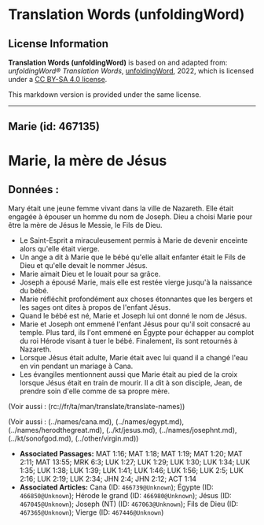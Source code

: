 # Translation Words (unfoldingWord)

## License Information

**Translation Words (unfoldingWord)** is based on and adapted from: _unfoldingWord® Translation Words_, [unfoldingWord](https://unfoldingword.org/utw), 2022, which is licensed under a [CC BY-SA 4.0 license](https://creativecommons.org/licenses/by-sa/4.0/legalcode.en).

This markdown version is provided under the same license.



--------------------------------

## Marie (id: 467135)

Marie, la mère de Jésus
=======================

Données :
---------

Mary était une jeune femme vivant dans la ville de Nazareth. Elle était engagée à épouser un homme du nom de Joseph. Dieu a choisi Marie pour être la mère de Jésus le Messie, le Fils de Dieu.

* Le Saint\-Esprit a miraculeusement permis à Marie de devenir enceinte alors qu'elle était vierge.
* Un ange a dit à Marie que le bébé qu'elle allait enfanter était le Fils de Dieu et qu'elle devait le nommer Jésus.
* Marie aimait Dieu et le louait pour sa grâce.
* Joseph a épousé Marie, mais elle est restée vierge jusqu'à la naissance du bébé.
* Marie réfléchit profondément aux choses étonnantes que les bergers et les sages ont dites à propos de l'enfant Jésus.
* Quand le bébé est né, Marie et Joseph lui ont donné le nom de Jésus.
* Marie et Joseph ont emmené l'enfant Jésus pour qu'il soit consacré au temple. Plus tard, ils l'ont emmené en Égypte pour échapper au complot du roi Hérode visant à tuer le bébé. Finalement, ils sont retournés à Nazareth.
* Lorsque Jésus était adulte, Marie était avec lui quand il a changé l'eau en vin pendant un mariage à Cana.
* Les évangiles mentionnent aussi que Marie était au pied de la croix lorsque Jésus était en train de mourir. Il a dit à son disciple, Jean, de prendre soin d'elle comme de sa propre mère.

(Voir aussi : (rc://fr/ta/man/translate/translate\-names))

(Voir aussi : (../names/cana.md), (../names/egypt.md), (../names/herodthegreat.md), (../kt/jesus.md), (../names/josephnt.md), (../kt/sonofgod.md), (../other/virgin.md))

* **Associated Passages:** MAT 1:16; MAT 1:18; MAT 1:19; MAT 1:20; MAT 2:11; MAT 13:55; MRK 6:3; LUK 1:27; LUK 1:29; LUK 1:30; LUK 1:34; LUK 1:35; LUK 1:38; LUK 1:39; LUK 1:41; LUK 1:46; LUK 1:56; LUK 2:5; LUK 2:16; LUK 2:19; LUK 2:34; JHN 2:4; JHN 2:12; ACT 1:14
* **Associated Articles:** Cana (ID: `466739@Unknown`); Égypte (ID: `466850@Unknown`); Hérode le grand (ID: `466980@Unknown`); Jésus (ID: `467045@Unknown`); Joseph (NT) (ID: `467063@Unknown`); Fils de Dieu (ID: `467365@Unknown`); Vierge (ID: `467446@Unknown`)


